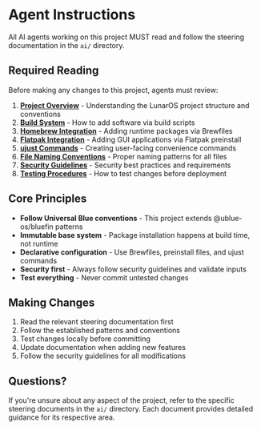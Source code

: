 # Agent Instructions

All AI agents working on this project MUST read and follow the steering documentation in the `ai/` directory.

## Required Reading

Before making any changes to this project, agents must review:

1. **[Project Overview](ai/project-overview.md)** - Understanding the LunarOS project structure and conventions
2. **[Build System](ai/build-system.md)** - How to add software via build scripts
3. **[Homebrew Integration](ai/homebrew-integration.md)** - Adding runtime packages via Brewfiles
4. **[Flatpak Integration](ai/flatpak-integration.md)** - Adding GUI applications via Flatpak preinstall
5. **[ujust Commands](ai/ujust-commands.md)** - Creating user-facing convenience commands
6. **[File Naming Conventions](ai/file-naming-conventions.md)** - Proper naming patterns for all files
7. **[Security Guidelines](ai/security-guidelines.md)** - Security best practices and requirements
8. **[Testing Procedures](ai/testing-procedures.md)** - How to test changes before deployment

## Core Principles

- **Follow Universal Blue conventions** - This project extends @ublue-os/bluefin patterns
- **Immutable base system** - Package installation happens at build time, not runtime
- **Declarative configuration** - Use Brewfiles, preinstall files, and ujust commands
- **Security first** - Always follow security guidelines and validate inputs
- **Test everything** - Never commit untested changes

## Making Changes

1. Read the relevant steering documentation first
2. Follow the established patterns and conventions
3. Test changes locally before committing
4. Update documentation when adding new features
5. Follow the security guidelines for all modifications

## Questions?

If you're unsure about any aspect of the project, refer to the specific steering documents in the `ai/` directory. Each document provides detailed guidance for its respective area.
